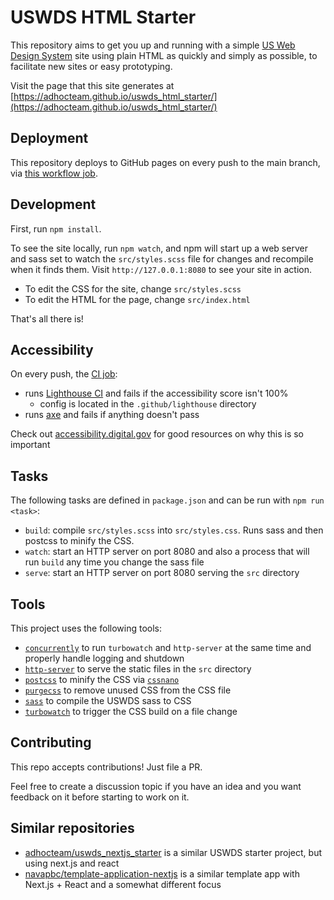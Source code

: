 # USWDS HTML Starter

This repository aims to get you up and running with a simple [US Web Design
System](https://designsystem.digital.gov/) site using plain HTML as quickly and
simply as possible, to facilitate new sites or easy prototyping.

Visit the page that this site generates at
[https://adhocteam.github.io/uswds_html_starter/](https://adhocteam.github.io/uswds_html_starter/)

## Deployment

This repository deploys to GitHub pages on every push to the main branch, via
[this workflow job](.github/workflows/github-pages.yml).

## Development

First, run `npm install`.

To see the site locally, run `npm watch`, and npm will start up a web server and
sass set to watch the `src/styles.scss` file for changes and recompile when it
finds them. Visit `http://127.0.0.1:8080` to see your site in action.

- To edit the CSS for the site, change `src/styles.scss`
- To edit the HTML for the page, change `src/index.html`

That's all there is!

## Accessibility

On every push, the [CI job](.github/workflows/ci.yml):

- runs [Lighthouse CI](https://github.com/treosh/lighthouse-ci-action) and fails if the accessibility score isn't 100%
  - config is located in the `.github/lighthouse` directory
- runs [axe](https://www.npmjs.com/package/@axe-core/cli) and fails if anything doesn't pass

Check out [accessibility.digital.gov](https://accessibility.digital.gov) for
good resources on why this is so important

## Tasks

The following tasks are defined in `package.json` and can be run with `npm run <task>`:

- `build`: compile `src/styles.scss` into `src/styles.css`. Runs sass and then
  postcss to minify the CSS.
- `watch`: start an HTTP server on port 8080 and also a process that will run
  `build` any time you change the sass file
- `serve`: start an HTTP server on port 8080 serving the `src` directory

## Tools

This project uses the following tools:

- [`concurrently`](https://github.com/open-cli-tools/concurrently) to run
  `turbowatch` and `http-server` at the same time and properly handle logging
  and shutdown
- [`http-server`](https://github.com/http-party/http-server) to serve the
  static files in the `src` directory
- [`postcss`](https://postcss.org) to minify the CSS via
  [`cssnano`](https://cssnano.co)
- [`purgecss`](https://purgecss.com) to remove unused CSS from the CSS file
- [`sass`](http://sass-lang.com) to compile the USWDS sass to CSS
- [`turbowatch`](https://github.com/gajus/turbowatch/) to trigger the CSS build
  on a file change

## Contributing

This repo accepts contributions! Just file a PR.

Feel free to create a discussion topic if you have an idea and you want
feedback on it before starting to work on it.

## Similar repositories

- [adhocteam/uswds_nextjs_starter](https://github.com/adhocteam/uswds_nextjs_starter) is a similar USWDS starter project, but using next.js and react
- [navapbc/template-application-nextjs](https://github.com/navapbc/template-application-nextjs) is a similar template app with Next.js + React and a somewhat different focus
